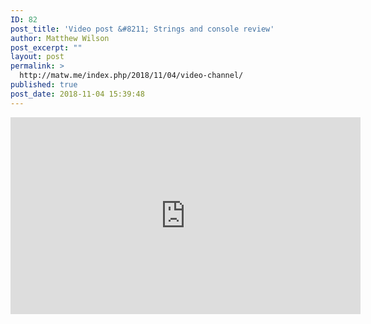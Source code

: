 ```yaml
---
ID: 82
post_title: 'Video post &#8211; Strings and console review'
author: Matthew Wilson
post_excerpt: ""
layout: post
permalink: >
  http://matw.me/index.php/2018/11/04/video-channel/
published: true
post_date: 2018-11-04 15:39:48
---
```

<iframe width="560" height="315" src="https://www.youtube.com/embed/VfaPHmQYF_I" frameborder="0" allow="accelerometer; autoplay; encrypted-media; gyroscope; picture-in-picture" allowfullscreen></iframe>